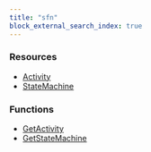 ```yaml
---
title: "sfn"
block_external_search_index: true
---
```


<!-- WARNING: this file was generated by Pulumi Docs Generator. -->
<!-- Do not edit by hand unless you're certain you know what you are doing! -->

<style>
  table td p { margin-top: 0; margin-bottom: 0; }
</style>

<h3>Resources</h3>
<ul class="api">
    <li><a href="activity"><span class="symbol resource"></span>Activity</a></li>
    <li><a href="statemachine"><span class="symbol resource"></span>StateMachine</a></li>
</ul>

<h3>Functions</h3>
<ul class="api">
    <li><a href="getactivity"><span class="symbol datasource"></span>GetActivity</a></li>
    <li><a href="getstatemachine"><span class="symbol datasource"></span>GetStateMachine</a></li>
</ul>

